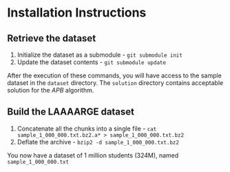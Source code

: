 # Installation Instructions

## Retrieve the dataset

  1. Initialize the dataset as a submodule
    - `git submodule init`
  2. Update the dataset contents
    - `git submodule update`

After the execution of these commands, you will have access to the sample dataset in the `dataset` directory. The `solution` directory contains acceptable solution for the _APB_ algorithm.

## Build the LAAAARGE dataset

  1. Concatenate all the chunks into a single file
    - `cat sample_1_000_000.txt.bz2.a* > sample_1_000_000.txt.bz2`
  2. Deflate the archive
    - `bzip2 -d sample_1_000_000.txt.bz2`

You now have a dataset of 1 million students (324M), named `sample_1_000_000.txt`
